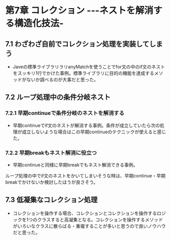 # 第7章 コレクション ---ネストを解消する構造化技法-

## 7.1 わざわざ自前でコレクション処理を実装してしまう

 * Javeの標準ライブラリラリanyMatchを使うことでfor文の中のif文のネストをスッキリ1行でかけた事例。標準ライブラリに目的の機能を達成するメソッドがないか調べるのが大事だと思った。



## 7.2 ループ処理中の条件分岐ネスト

### 7.2.1 早期continueで条件分岐のネストを解消する

 * 早期continueでif文のネストが解消する事例。条件が成立していたら次の処理が成立しないような場合はこの早期continueのテクニックが使えると感じた。


### 7.2.2 早期breakもネスト解消に役立つ

* 早期continueと同様に早期breakでもネスト解消できる事例。

ループ処理の中でif文のネストをかいてしまいそうな時は、早期continue・早期breakでかけないか検討したほうが良さそう。


## 7.3 低凝集なコレクション処理

* コレクションを操作する場合、コレクションとコレクションを操作するロジックを1つのクラスすると高凝集となる。コレクションを操作するメソッドがいろいなクラスに散らばる・重複することが多いと思うので良いノウハウだと思った。
